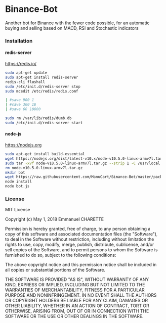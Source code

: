 # Binance-Bot
Another bot for Binance with the fewer code possible, for an automatic buying and selling based on MACD, RSI and Stochastic indicators

### Installation
#### redis-server
https://redis.io/
```bash
sudo apt-get update
sudo apt-get install redis-server
redis-cli flushall
sudo /etc/init.d/redis-server stop
sudo mcedit /etc/redis/redis.conf 

| #save 900 1
| #save 300 10
| #save 60 10000

sudo rm /var/lib/redis/dumb.db
sudo /etc/init.d/redis-server start
```
#### node-js
https://nodejs.org
```bash
sudo apt-get install build-essential
wget https://nodejs.org/dist/latest-v10.x/node-v10.5.0-linux-armv7l.tar.gz
sudo tar -xvf node-v10.5.0-linux-armv7l.tar.gz --strip 1 -C /usr/local
rm node-v10.5.0-linux-armv7l.tar.gz
mkdir bot
wget https://raw.githubusercontent.com/ManuCart/Binance-Bot/master/package.json
node install
node bot.js
```

### License

MIT License

Copyright (c) May 1, 2018 Emmanuel CHARETTE

Permission is hereby granted, free of charge, to any person obtaining a copy
of this software and associated documentation files (the "Software"), to deal
in the Software without restriction, including without limitation the rights
to use, copy, modify, merge, publish, distribute, sublicense, and/or sell
copies of the Software, and to permit persons to whom the Software is
furnished to do so, subject to the following conditions:

The above copyright notice and this permission notice shall be included in all
copies or substantial portions of the Software.

THE SOFTWARE IS PROVIDED "AS IS", WITHOUT WARRANTY OF ANY KIND, EXPRESS OR
IMPLIED, INCLUDING BUT NOT LIMITED TO THE WARRANTIES OF MERCHANTABILITY,
FITNESS FOR A PARTICULAR PURPOSE AND NONINFRINGEMENT. IN NO EVENT SHALL THE
AUTHORS OR COPYRIGHT HOLDERS BE LIABLE FOR ANY CLAIM, DAMAGES OR OTHER
LIABILITY, WHETHER IN AN ACTION OF CONTRACT, TORT OR OTHERWISE, ARISING FROM,
OUT OF OR IN CONNECTION WITH THE SOFTWARE OR THE USE OR OTHER DEALINGS IN THE
SOFTWARE.
